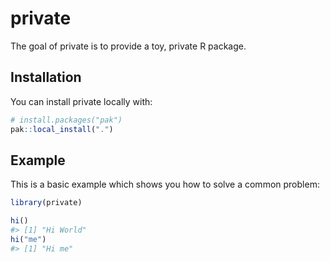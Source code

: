 

<!-- README.md is generated from README.Rmd. Please edit that file -->

# private

<!-- badges: start -->

<!-- badges: end -->

The goal of private is to provide a toy, private R package.

## Installation

You can install private locally with:

``` r
# install.packages("pak")
pak::local_install(".")
```

## Example

This is a basic example which shows you how to solve a common problem:

``` r
library(private)

hi()
#> [1] "Hi World"
hi("me")
#> [1] "Hi me"
```
